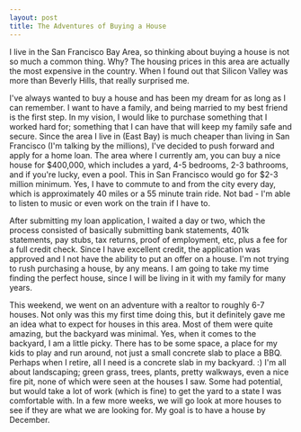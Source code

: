 ```yaml
---
layout: post
title: The Adventures of Buying a House
---
```


I live in the San Francisco Bay Area, so thinking about buying a house is not so much a common thing. Why? The housing prices in this area are actually the most expensive in the country. When I found out that Silicon Valley was more than Beverly Hills, that really surprised me.

I've always wanted to buy a house and has been my dream for as long as I can remember. I want to have a family, and being married to my best friend is the first step. In my vision, I would like to purchase something that I worked hard for; something that I can have that will keep my family safe and secure. Since the area I live in (East Bay) is much cheaper than living in San Francisco (I'm talking by the millions), I've decided to push forward and apply for a home loan. The area where I currently am, you can buy a nice house for $400,000, which includes a yard, 4-5 bedrooms, 2-3 bathrooms, and if you're lucky, even a pool. This in San Francisco would go for $2-3 million minimum. Yes, I have to commute to and from the city every day, which is approximately 40 miles or a 55 minute train ride. Not bad - I'm able to listen to music or even work on the train if I have to.

After submitting my loan application, I waited a day or two, which the process consisted of basically submitting bank statements, 401k statements, pay stubs, tax returns, proof of employment, etc, plus a fee for a full credit check. Since I have excellent credit, the application was approved and I not have the ability to put an offer on a house. I'm not trying to rush purchasing a house, by any means. I am going to take my time finding the perfect house, since I will be living in it with my family for many years.

This weekend, we went on an adventure with a realtor to roughly 6-7 houses. Not only was this my first time doing this, but it definitely gave me an idea what to expect for houses in this area. Most of them were quite amazing, but the backyard was minimal. Yes, when it comes to the backyard, I am a little picky. There has to be some space, a place for my kids to play and run around, not just a small concrete slab to place a BBQ. Perhaps when I retire, all I need is a concrete slab in my backyard. :) I'm all about landscaping; green grass, trees, plants, pretty walkways, even a nice fire pit, none of which were seen at the houses I saw. Some had potential, but would take a lot of work (which is fine) to get the yard to a state I was comfortable with. In a few more weeks, we will go look at more houses to see if they are what we are looking for. My goal is to have a house by December.